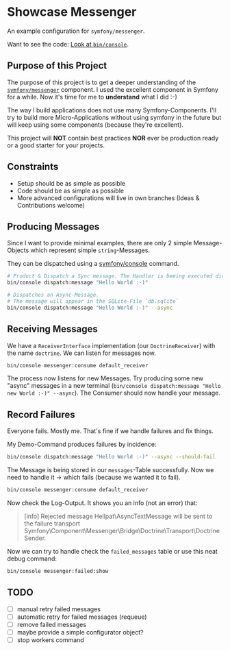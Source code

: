 # Showcase Messenger

An example configuration for `symfony/messenger`.

Want to see the code: [Look at `bin/console`](./bin/console).

## Purpose of this Project

The purpose of this project is to get a deeper understanding of the [`symfony/messenger`](https://symfony.com/doc/current/components/messenger.html) component.
I used the excellent component in Symfony for a while. Now it's time for me to **understand** what I did :-)

The way I build applications does not use many Symfony-Components. I'll try to build more Micro-Applications
without using symfony in the future but will keep using some components (because they're excellent).

This project will **NOT** contain best practices **NOR** ever be production ready or a good starter for your projects.

## Constraints

- Setup should be as simple as possible
- Code should be as simple as possible
- More advanced configurations will live in own branches (Ideas & Contributions welcome)

## Producing Messages

Since I want to provide minimal examples, there are only 2 simple Message-Objects which represent
simple `string`-Messages.

They can be dispatched using a [symfony/console](https://symfony.com/doc/current/components/console.html) command.

```sh
# Product & Dispatch a Sync message. The Handler is beeing executed directly and some debug output is shown.
bin/console dispatch:message "Hello World :-)"

# Dispatches an Async-Message.
# The message will appear in the SQLite-File `db.sqlite`
bin/console dispatch:message "Hello World :-)" --async
```

## Receiving Messages

We have a `ReceiverInterface` implementation (our `DoctrineReceiver`) with the name `doctrine`.
We can listen for messages now.

```sh
bin/console messenger:consume default_receiver
```

The process now listens for new Messages. Try producing some new "async" messages in a new terminal (`bin/console dispatch:message "Hello new World :-)" --async`).
The Consumer should now handle your message.

## Record Failures

Everyone fails. Mostly me. That's fine if we handle failures and fix things.

My Demo-Command produces failures by incidence:

```sh
bin/console dispatch:message "Hello World :-)" --async --should-fail
```

The Message is being stored in our `messages`-Table successfully.
Now we need to handle it -> which fails (because we wanted it to fail).

```sh
bin/console messenger:consume default_receiver
```

Now check the Log-Output. It shows you an info (not an error) that:

> [info] Rejected message Hellpat\AsyncTextMessage will be sent to the failure transport Symfony\Component\Messenger\Bridge\Doctrine\Transport\DoctrineSender.

Now we can try to handle check the `failed_messages` table or use this neat debug command:

```sh
bin/console messenger:failed:show
```

## TODO

- [ ] manual retry failed messages
- [ ] automatic retry for failed messages (requeue)
- [ ] remove failed messages
- [ ] maybe provide a simple configurator object?
- [ ] stop workers command
